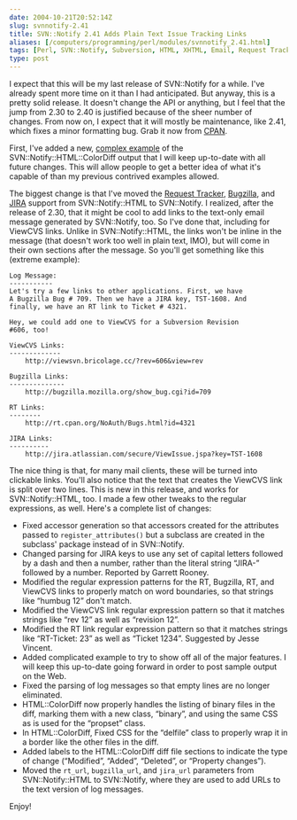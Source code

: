 ```yaml
--- 
date: 2004-10-21T20:52:14Z
slug: svnnotify-2.41
title: SVN::Notify 2.41 Adds Plain Text Issue Tracking Links
aliases: [/computers/programming/perl/modules/svnnotify_2.41.html]
tags: [Perl, SVN::Notify, Subversion, HTML, XHTML, Email, Request Tracker, Bugzilla, JIRA, ViewCVS]
type: post
---
```


I expect that this will be my last release of SVN::Notify for a while. I've
already spent more time on it than I had anticipated. But anyway, this is a
pretty solid release. It doesn't change the API or anything, but I feel that the
jump from 2.30 to 2.40 is justified because of the sheer number of changes. From
now on, I expect that it will mostly be maintenance, like 2.41, which fixes a
minor formatting bug. Grab it now from [CPAN].

First, I've added a new, [complex example] of the SVN::Notify::HTML::ColorDiff
output that I will keep up-to-date with all future changes. This will allow
people to get a better idea of what it's capable of than my previous contrived
examples allowed.

The biggest change is that I've moved the [Request Tracker], [Bugzilla], and
[JIRA] support from SVN::Notify::HTML to SVN::Notify. I realized, after the
release of 2.30, that it might be cool to add links to the text-only email
message generated by SVN::Notify, too. So I've done that, including for ViewCVS
links. Unlike in SVN::Notify::HTML, the links won't be inline in the message
(that doesn't work too well in plain text, IMO), but will come in their own
sections after the message. So you'll get something like this (extreme example):

    Log Message:
    -----------
    Let's try a few links to other applications. First, we have
    A Bugzilla Bug # 709. Then we have a JIRA key, TST-1608. And
    finally, we have an RT link to Ticket # 4321.

    Hey, we could add one to ViewCVS for a Subversion Revision
    #606, too!

    ViewCVS Links:
    -------------
        http://viewsvn.bricolage.cc/?rev=606&view=rev

    Bugzilla Links:
    --------------
        http://bugzilla.mozilla.org/show_bug.cgi?id=709

    RT Links:
    --------
        http://rt.cpan.org/NoAuth/Bugs.html?id=4321

    JIRA Links:
    ----------
        http://jira.atlassian.com/secure/ViewIssue.jspa?key=TST-1608

The nice thing is that, for many mail clients, these will be turned into
clickable links. You'll also notice that the text that creates the ViewCVS link
is split over two lines. This is new in this release, and works for
SVN::Notify::HTML, too. I made a few other tweaks to the regular expressions, as
well. Here's a complete list of changes:

-   Fixed accessor generation so that accessors created for the attributes
    passed to `register_attributes()` but a subclass are created in the
    subclass' package instead of in SVN::Notify.
-   Changed parsing for JIRA keys to use any set of capital letters followed by
    a dash and then a number, rather than the literal string “JIRA-” followed by
    a number. Reported by Garrett Rooney.
-   Modified the regular expression patterns for the RT, Bugzilla, RT, and
    ViewCVS links to properly match on word boundaries, so that strings like
    “humbug 12” don't match.
-   Modified the ViewCVS link regular expression pattern so that it matches
    strings like “rev 12” as well as “revision 12”.
-   Modified the RT link regular expression pattern so that it matches strings
    like “RT-Ticket: 23” as well as “Ticket 1234”. Suggested by Jesse Vincent.
-   Added complicated example to try to show off all of the major features. I
    will keep this up-to-date going forward in order to post sample output on
    the Web.
-   Fixed the parsing of log messages so that empty lines are no longer
    eliminated.
-   HTML::ColorDiff now properly handles the listing of binary files in the
    diff, marking them with a new class, “binary”, and using the same CSS as is
    used for the “propset” class.
-   In HTML::ColorDiff, Fixed CSS for the “delfile” class to properly wrap it in
    a border like the other files in the diff.
-   Added labels to the HTML::ColorDiff diff file sections to indicate the type
    of change (“Modified”, “Added”, “Deleted”, or “Property changes”).
-   Moved the `rt_url`, `bugzilla_url`, and `jira_url` parameters from
    SVN::Notify::HTML to SVN::Notify, where they are used to add URLs to the
    text version of log messages.

Enjoy!

  [CPAN]: https://metacpan.org/dist/SVN-Notify/ "SVN::Notify on CPAN"
  [complex example]: /code/svnnotify/svnnotify-2.40_colordiff_example.html
    "SVN::Notify 2.41 sample ColorDiff output"
  [Request Tracker]: http://www.bestpractical.com/rt/ "RT at Best Practical"
  [Bugzilla]: http://bugzilla.mozilla.org/ "Bugzilla home page"
  [JIRA]: http://www.atlassian.com/software/jira/ "JIRA Website"
